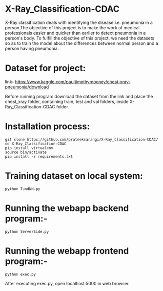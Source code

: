 # X-Ray_Classification-CDAC

X-Ray classification deals with identifying the disease i.e. pneumonia in a person.The objective of this project is to make the work of medical professionals easier  and quicker than earlier to detect pneumonia in a person's body. To fulfill the objective of this project, we need the datasets so as to train the model about the differences between normal person and a person having pneumonia.

# Dataset for project: 

link- https://www.kaggle.com/paultimothymooney/chest-xray-pneumonia/download

Before running program download the dataset from the link and place the chest_xray folder, containing train, test and val folders, inside X-Ray_Classification-CDAC folder.

# Installation process:

	git clone https://github.com/prateeksarangi/X-Ray_Classification-CDAC/
	cd X-Ray_Classification-CDAC
	pip install virtualenv
	source bin/activate
	pip install -r requirements.txt

# Training dataset on local system: 

	python TundNN.py

# Running the webapp backend program:-

	python ServerSide.py

# Running the webapp frontend program:-

	python exec.py

After executing exec.py, open localhost:5000 in web browser.


